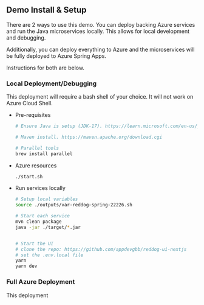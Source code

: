 ## Demo Install & Setup

There are 2 ways to use this demo. You can deploy backing Azure services and run the Java microservices locally. This allows for local development and debugging. 

Additionally, you can deploy everything to Azure and the microservices will be fully deployed to Azure Spring Apps.

Instructions for both are below.

### Local Deployment/Debugging

This deployment will require a bash shell of your choice. It will not work on Azure Cloud Shell.

* Pre-requisites

    ```bash
    # Ensure Java is setup (JDK-17). https://learn.microsoft.com/en-us/java/openjdk/overview

    # Maven install. https://maven.apache.org/download.cgi

    # Parallel tools
    brew install parallel
    ```

* Azure resources

    ```bash
    ./start.sh
    ```

* Run services locally

    ```bash
    # Setup local variables
    source ./outputs/var-reddog-spring-22226.sh

    # Start each service
    mvn clean package
    java -jar ./target/*.jar


    # Start the UI
    # clone the repo: https://github.com/appdevgbb/reddog-ui-nextjs
    # set the .env.local file
    yarn
    yarn dev

    ```


### Full Azure Deployment

This deployment 